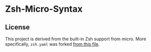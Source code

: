 # Zsh-Micro-Syntax

## License

This project is derived from the built-in Zsh support from micro. More
specifically, `zsh.yaml` was forked [from this file](https://github.com/zyedidia/micro/blob/master/runtime/syntax/zsh.yaml).
